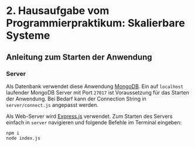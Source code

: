 # 2. Hausaufgabe vom Programmierpraktikum: Skalierbare Systeme

## Anleitung zum Starten der Anwendung

### Server

Als Datenbank verwendet diese Anwendung [MongoDB](https://www.mongodb.com/). Ein auf `localhost` laufender MongoDB Server mit Port `27017` ist Voraussetzung für das Starten der Anwendung. Bei Bedarf kann der Connection String in `server/connect.js` angepasst werden.

Als Web-Server wird [Express.js](https://expressjs.com/) verwendet. Zum Starten des Servers einfach in `server` navigieren und folgende Befehle im Terminal eingeben:
```console
npm i
node index.js
```